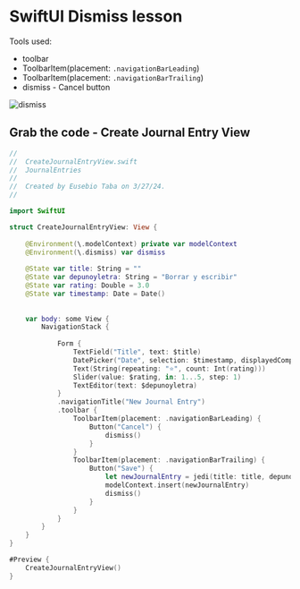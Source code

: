 # SwiftUI Dismiss lesson
Tools used:<br>
* toolbar
* ToolbarItem(placement: `.navigationBarLeading`)
* ToolbarItem(placement: `.navigationBarTrailing`)
* dismiss - Cancel button<br>

![dismiss](https://github.com/danielurra/Swift-UI-Dismiss-lesson/assets/51704179/2929759b-c84a-4250-bb35-9f5fa815b054)<br>
## Grab the code - Create Journal Entry View
```swift
//
//  CreateJournalEntryView.swift
//  JournalEntries
//
//  Created by Eusebio Taba on 3/27/24.
//

import SwiftUI

struct CreateJournalEntryView: View {
    
    @Environment(\.modelContext) private var modelContext
    @Environment(\.dismiss) var dismiss
    
    @State var title: String = ""
    @State var depunoyletra: String = "Borrar y escribir"
    @State var rating: Double = 3.0
    @State var timestamp: Date = Date()
    
    
    var body: some View {
        NavigationStack {
            
            Form {
                TextField("Title", text: $title)
                DatePicker("Date", selection: $timestamp, displayedComponents: .date)
                Text(String(repeating: "⭐️", count: Int(rating)))
                Slider(value: $rating, in: 1...5, step: 1)
                TextEditor(text: $depunoyletra)
            }
            .navigationTitle("New Journal Entry")
            .toolbar {
                ToolbarItem(placement: .navigationBarLeading) {
                    Button("Cancel") {
                        dismiss()
                    }
                }
                ToolbarItem(placement: .navigationBarTrailing) {
                    Button("Save") {
                        let newJournalEntry = jedi(title: title, depunoyletra: depunoyletra, rating: rating, timestamp: timestamp)
                        modelContext.insert(newJournalEntry)
                        dismiss()
                    }
                }
            }
        }
    }
}

#Preview {
    CreateJournalEntryView()
}

```
